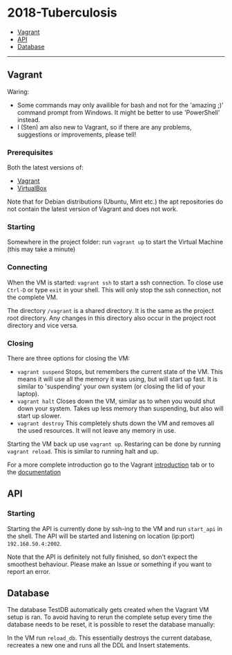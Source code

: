 # 2018-Tuberculosis

* [Vagrant](#vagrant)
* [API](#api)
* [Database](#database)
---


## Vagrant
Waring: 
* Some commands may only availible for bash and not for the 'amazing ;)' command prompt from Windows. It might be better to use 'PowerShell' instead.
* I (Sten) am also new to Vagrant, so if there are any problems, suggestions or improvements, please tell!

### Prerequisites
Both the latest versions of:
* [Vagrant](https://www.vagrantup.com/downloads.html)
* [VirtualBox](https://www.virtualbox.org/wiki/Downloads)

Note that for Debian distributions (Ubuntu, Mint etc.) the apt repositories do not contain the latest version of Vagrant and does not work.

### Starting
Somewhere in the project folder:
run `vagrant up` to start the Virtual Machine (this may take a minute)

### Connecting
When the VM is started:
`vagrant ssh` to start a ssh connection. To close use `Ctrl-D` or type `exit` in your shell. This will only stop the ssh connection, not the complete VM.

The directory `/vagrant` is a shared directory. It is the same as the project root directory. Any changes in this directory also occur in the project root directory and vice versa.

### Closing
There are three options for closing the VM:
* `vagrant suspend` Stops, but remembers the current state of the VM. This means it will use all the memory it was using, but will start up fast. It is similar to 'suspending' your own system (or closing the lid of your laptop).
* `vagrant halt` Closes down the VM, similar as to when you would shut down your system. Takes up less memory than suspending, but also will start up slower.
* `vagrant destroy` This completely shuts down the VM and removes all the used resources. It will not leave any memory in use.

Starting the VM back up use `vagrant up`.
Restaring can be done by running `vagrant reload`. This is similar to running halt and up.


For a more complete introduction go to the Vagrant [introduction](https://www.vagrantup.com/intro/getting-started/index.html)  tab or to the [documentation](https://www.vagrantup.com/docs/index.html)

## API
### Starting
Starting the API is currently done by ssh-ing to the VM and run `start_api` in the shell. The API will be started and listening on location (ip:port) `192.168.50.4:2002`.

Note that the API is definitely not fully finished, so don't expect the smoothest behaviour. Please make an Issue or something if you want to report an error.

## Database
The database TestDB automatically gets created when the Vagrant VM setup is ran. To avoid having to rerun the complete setup every time the database needs to be reset, it is possible to reset the database manually:

In the VM run `reload_db`. This essentially destroys the current database, recreates a new one and runs all the DDL and Insert statements.
